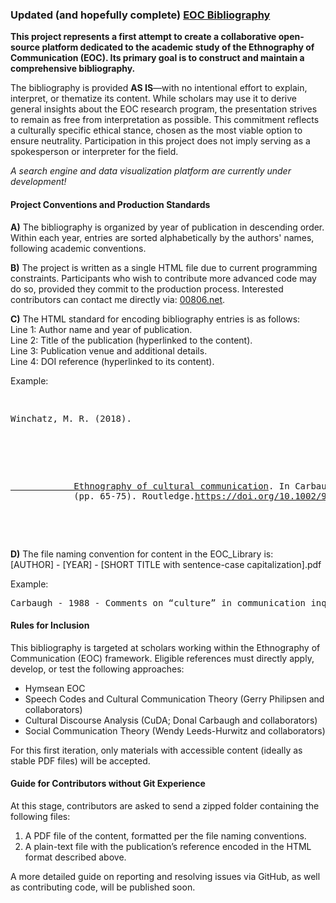 <html>
   <head>
      <h3>
         Updated (and hopefully complete) 
         <a href="https://nimshav.github.io/EthnoComm-Repository/">EOC Bibliography</a>
      </h3>
      <p>
         <b>This project represents a first attempt to create a collaborative open-source platform 
         dedicated to the academic study of the Ethnography of Communication (EOC). Its primary goal 
         is to construct and maintain a comprehensive bibliography.</b>
      </p>
      <p>
         The bibliography is provided <b>AS IS</b>—with no intentional effort to explain, interpret, 
         or thematize its content. While scholars may use it to derive general insights about the EOC 
         research program, the presentation strives to remain as free from interpretation as possible. 
         This commitment reflects a culturally specific ethical stance, chosen as the most viable option 
         to ensure neutrality. Participation in this project does not imply serving as a spokesperson 
         or interpreter for the field.
      </p>
      <p><i>A search engine and data visualization platform are currently under development!</i></p>
   </head>
   <body>
      <h4>Project Conventions and Production Standards</h4>
      <p>
         <b>A)</b> The bibliography is organized by year of publication in descending order. Within 
         each year, entries are sorted alphabetically by the authors' names, following academic conventions.
      </p>
      <p>
         <b>B)</b> The project is written as a single HTML file due to current programming constraints. 
         Participants who wish to contribute more advanced code may do so, provided they commit to the 
         production process. Interested contributors can contact me directly via: 
         <a href="https://00806.net/?page_id=7">00806.net</a>.
      </p>
      <p>
         <b>C)</b> The HTML standard for encoding bibliography entries is as follows:
         <br>Line 1: Author name and year of publication.
         <br>Line 2: Title of the publication (hyperlinked to the content).
         <br>Line 3: Publication venue and additional details.
         <br>Line 4: DOI reference (hyperlinked to its content).
      </p>
      <p>Example:</p>
      <pre>
         <p>Winchatz, M. R. (2018).</p>
         <p>
            <a href="EOC_Library/Winchatz 2018 - The International Encyclopedia of Intercultural Communication.pdf">
            Ethnography of cultural communication</a>. In Carbaugh, Donal (Ed.), <i>Handbook of Communication in Cross-Cultural Perspective</i> 
            (pp. 65-75). Routledge.<a href="https://doi.org/10.1002/9781118783665.ieicc0120">https://doi.org/10.1002/9781118783665.ieicc0120</a>
         </p>
      </pre>
      <p>
         <b>D)</b> The file naming convention for content in the EOC_Library is:
         <br>[AUTHOR] - [YEAR] - [SHORT TITLE with sentence-case capitalization].pdf
      </p>
      <p>Example:</p>
      <pre>Carbaugh - 1988 - Comments on “culture” in communication inquiry.pdf</pre>
      <h4>Rules for Inclusion</h4>
      <p>
         This bibliography is targeted at scholars working within the Ethnography of Communication (EOC) 
         framework. Eligible references must directly apply, develop, or test the following approaches:
      </p>
      <ul>
         <li>Hymsean EOC</li>
         <li>Speech Codes and Cultural Communication Theory (Gerry Philipsen and collaborators)</li>
         <li>Cultural Discourse Analysis (CuDA; Donal Carbaugh and collaborators)</li>
         <li>Social Communication Theory (Wendy Leeds-Hurwitz and collaborators)</li>
      </ul>
      <p>
         For this first iteration, only materials with accessible content (ideally as stable PDF files) 
         will be accepted.
      </p>
      <h4>Guide for Contributors without Git Experience</h4>
      <p>
         At this stage, contributors are asked to send a zipped folder containing the following files:
      </p>
      <ol>
         <li>A PDF file of the content, formatted per the file naming conventions.</li>
         <li>A plain-text file with the publication’s reference encoded in the HTML format described above.</li>
      </ol>
      <p>
         A more detailed guide on reporting and resolving issues via GitHub, as well as contributing code, 
         will be published soon.
      </p>
   </body>
</html>